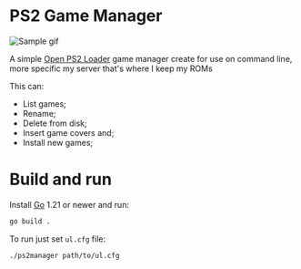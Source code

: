 # PS2 Game Manager

![Sample gif](https://imgur.com/a/SmdsL5s)

A simple [Open PS2 Loader](https://github.com/ps2homebrew/Open-PS2-Loader) game manager create for use on command line,
more specific my server that's where I keep my ROMs

This can:

  - List games;
  - Rename;
  - Delete from disk;
  - Insert game covers and;
  - Install new games;

# Build and run

Install [Go](https://go.dev) 1.21 or newer and run:
```bash
go build .
```

To run just set `ul.cfg` file:
```bash
./ps2manager path/to/ul.cfg
```
